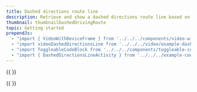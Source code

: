 ```yaml
---
title: Dashed directions route line
description: Retrieve and show a dashed directions route line based on map movement
thumbnail: thumbnailDashedDrivingRoute
topic: Getting started
prependJs:
  - "import { VideoWithDeviceFrame } from '../../../components/video-with-device-frame'"
  - "import videoDashedDirectionsLine from '../../../video/example-dashed-directions-line.mp4'"
  - "import ToggleableCodeBlock from '../../../components/toggleable-code-block'"
  - "import { DashedDirectionsLineActivity } from '../../../example-code/DashedDirectionsLineActivity'"
---
```


{{
  <VideoWithDeviceFrame 
    videoFile={videoDashedDirectionsLine}
    rotation="horizontal"
    device="pixel-2"
  />
}}

<!-- Any notes about this example would go here.  -->

{{
  <ToggleableCodeBlock 
    codeSnippet={DashedDirectionsLineActivity}
  />
}}
